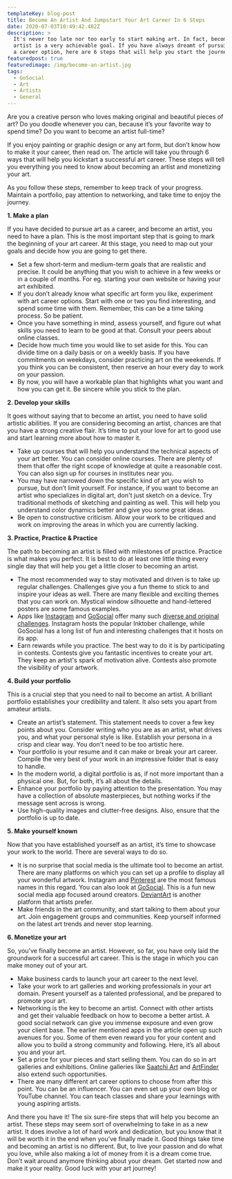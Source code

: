 ```yaml
---
templateKey: blog-post
title: Become An Artist And Jumpstart Your Art Career In 6 Steps
date: 2020-07-03T10:49:42.482Z
description: >
  It's never too late nor too early to start making art. In fact, becoming an
  artist is a very achievable goal. If you have always dreamt of pursuing art as
  a career option, here are 6 steps that will help you start the journey.
featuredpost: true
featuredimage: /img/become-an-artist.jpg
tags:
  - GoSocial
  - Art
  - Artists
  - General
---
```

Are you a creative person who loves making original and beautiful pieces of art? Do you doodle whenever you can, because it’s your favorite way to spend time? Do you want to become an artist full-time?

If you enjoy painting or graphic design or any art form, but don’t know how to make it your career, then read on. The article will take you through 6 ways that will help you kickstart a successful art career. These steps will tell you everything you need to know about becoming an artist and monetizing your art.

As you follow these steps, remember to keep track of your progress. Maintain a portfolio, pay attention to networking, and take time to enjoy the journey.

**1.  Make a plan**

If you have decided to pursue art as a career, and become an artist, you need to have a plan. This is the most important step that is going to mark the beginning of your art career. At this stage, you need to map out your goals and decide how you are going to get there.

* Set a few short-term and medium-term goals that are realistic and precise. It could be anything that you wish to achieve in a few weeks or in a couple of months. For eg. starting your own website or having your art exhibited.
* If you don’t already know what specific art form you like, experiment with art career options.  Start with one or two you find interesting, and spend some time with them. Remember, this can be a time taking process. So be patient.
* Once you have something in mind, assess yourself, and figure out what skills you need to learn to be good at that. Consult your peers about online classes.
* Decide how much time you would like to set aside for this. You can divide time on a daily basis or on a weekly basis. If you have commitments on weekdays, consider practicing art on the weekends. If you think you can be consistent, then reserve an hour every day to work on your passion.
* By now, you will have a workable plan that highlights what you want and how you can get it. Be sincere while you stick to the plan.

**2.   Develop your skills**

It goes without saying that to become an artist, you need to have solid artistic abilities. If you are considering becoming an artist, chances are that you have a strong creative flair. It’s time to put your love for art to good use and start learning more about how to master it.

* Take up courses that will help you understand the technical aspects of your art better. You can consider online courses. There are plenty of them that offer the right scope of knowledge at quite a reasonable cost. You can also sign up for courses in institutes near you.
* You may have narrowed down the specific kind of art you wish to pursue, but don’t limit yourself. For instance, if you want to become an artist who specializes in digital art, don't just sketch on a device. Try traditional methods of sketching and painting as well. This will help you understand color dynamics better and give you some great ideas.
* Be open to constructive criticism. Allow your work to be critiqued and work on improving the areas in which you are currently lacking.

**3. Practice, Practice & Practice**

The path to becoming an artist is filled with milestones of practice. Practice is what makes you perfect. It is best to do at least one little thing every single day that will help you get a little closer to becoming an artist.

* The most recommended way to stay motivated and driven is to take up regular challenges. Challenges give you a fun theme to stick to and inspire your ideas as well. There are many flexible and exciting themes that you can work on. Mystical window silhouette and hand-lettered posters are some famous examples.
* Apps like [Instagram](http://instagram.com/) and [GoSocial](https://getgosocial.app/) offer many such [diverse and original challenges](https://getgosocial.app/tags/challenge/). Instagram hosts the popular Inktober challenge, while GoSocial has a long list of fun and interesting challenges that it hosts on its app.
* Earn rewards while you practice. The best way to do it is by participating in contests. Contests give you fantastic incentives to create your art. They keep an artist's spark of motivation alive. Contests also promote the visibility of your artwork.

**4. Build your portfolio**

This is a crucial step that you need to nail to become an artist. A brilliant portfolio establishes your credibility and talent. It also sets you apart from amateur artists.

* Create an artist’s statement. This statement needs to cover a few key points about you. Consider writing who you are as an artist, what drives you, and what your personal style is like. Establish your persona in a crisp and clear way. You don't need to be too artistic here.
* Your portfolio is your resume and it can make or break your art career. Compile the very best of your work in an impressive folder that is easy to handle.
* In the modern world, a digital portfolio is as, if not more important than a physical one. But, for both, it’s all about the details.
* Enhance your portfolio by paying attention to the presentation. You may have a collection of absolute masterpieces, but nothing works if the message sent across is wrong.
* Use high-quality images and clutter-free designs. Also, ensure that the portfolio is up to date.

**5. Make yourself known**

Now that you have established yourself as an artist, it’s time to showcase your work to the world. There are several ways to do so.

* It is no surprise that social media is the ultimate tool to become an artist. There are many platforms on which you can set up a profile to display all your wonderful artwork. Instagram and [Pinterest](http://pinterest.com/) are the most famous names in this regard. You can also look at [GoSocial](https://getgosocial.app/). This is a fun new social media app focused around creators. [DeviantArt](https://www.deviantart.com/) is another platform that artists prefer.
* Make friends in the art community, and start talking to them about your art. Join engagement groups and communities. Keep yourself informed on the latest art trends and never stop learning.

**6. Monetize your art**

So, you’ve finally become an artist. However, so far, you have only laid the groundwork for a successful art career. This is the stage in which you can make money out of your art.

* Make business cards to launch your art career to the next level.
* Take your work to art galleries and working professionals in your art domain. Present yourself as a talented professional, and be prepared to promote your art.
* Networking is the key to become an artist. Connect with other artists and get their valuable feedback on how to become a better artist. A good social network can give you immense exposure and even grow your client base. The earlier mentioned apps in the article open up such avenues for you. Some of them even reward you for your content and allow you to build a strong community and following. Here, it’s all about you and your art.
* Set a price for your pieces and start selling them. You can do so in art galleries and exhibitions. Online galleries like [Saatchi Art](https://www.saatchiart.com/) and [ArtFinder](https://www.artfinder.com/#/) also extend such opportunities.
* There are many different art career options to choose from after this point. You can be an influencer. You can even set up your own blog or YouTube channel. You can teach classes and share your learnings with young aspiring artists.

And there you have it! The six sure-fire steps that will help you become an artist. These steps may seem sort of overwhelming to take in as a new artist. It does involve a lot of hard work and dedication, but you know that it will be worth it in the end when you’ve finally made it. Good things take time and becoming an artist is no different. But, to live your passion and do what you love, while also making a lot of money from it is a dream come true. Don’t wait around anymore thinking about your dream. Get started now and make it your reality. Good luck with your art journey!
